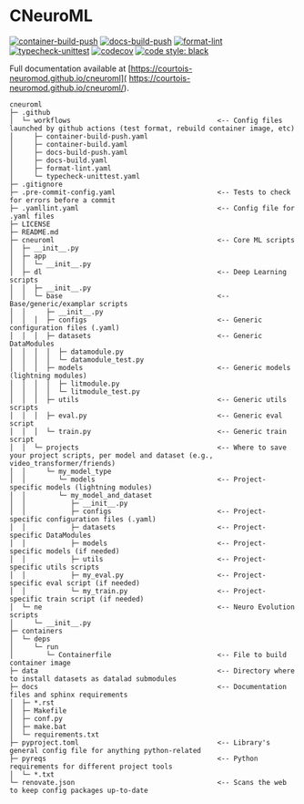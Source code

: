 # CNeuroML

[![container-build-push](
    https://github.com/courtois-neuromod/cneuroml/actions/workflows/container-build-push.yaml/badge.svg)](
        https://github.com/courtois-neuromod/cneuroml/actions/workflows/container-build-push.yaml)
[![docs-build-push](
    https://github.com/courtois-neuromod/cneuroml/actions/workflows/docs-build-push.yaml/badge.svg)](
        https://github.com/courtois-neuromod/cneuroml/actions/workflows/docs-build-push.yaml)
[![format-lint](
    https://github.com/courtois-neuromod/cneuroml/actions/workflows/format-lint.yaml/badge.svg)](
        https://github.com/courtois-neuromod/cneuroml/actions/workflows/format-lint.yaml)
[![typecheck-unittest](
    https://github.com/courtois-neuromod/cneuroml/actions/workflows/typecheck-unittest.yaml/badge.svg)](
        https://github.com/courtois-neuromod/cneuroml/actions/workflows/typecheck-unittest.yaml)
[![codecov](
    https://codecov.io/gh/courtois-neuromod/cneuroml/branch/main/graph/badge.svg?token=AN8GLFP9CB)](
        https://codecov.io/gh/courtois-neuromod/cneuroml)
[![code style: black](
    https://img.shields.io/badge/code%20style-black-000000.svg)](
        https://github.com/psf/black)

Full documentation available at [https://courtois-neuromod.github.io/cneuroml](
    https://courtois-neuromod.github.io/cneuroml/).


```
cneuroml
├─ .github
│  └─ workflows                                    <-- Config files launched by github actions (test format, rebuild container image, etc)
│     ├─ container-build-push.yaml
│     ├─ container-build.yaml
│     ├─ docs-build-push.yaml
│     ├─ docs-build.yaml
│     ├─ format-lint.yaml
│     └─ typecheck-unittest.yaml
├─ .gitignore
├─ .pre-commit-config.yaml                         <-- Tests to check for errors before a commit
├─ .yamllint.yaml                                  <-- Config file for .yaml files
├─ LICENSE
├─ README.md
├─ cneuroml                                        <-- Core ML scripts
│  ├─ __init__.py
│  ├─ app
│  │  └─ __init__.py
│  ├─ dl                                           <-- Deep Learning scripts
│  │  ├─ __init__.py
│  │  └─ base                                      <-- Base/generic/examplar scripts
│  │     ├─ __init__.py
│  │  │  ├─ configs                                <-- Generic configuration files (.yaml)
│  │  │  ├─ datasets                               <-- Generic DataModules
│  │  │  │  ├─ datamodule.py
│  │  │  │  └─ datamodule_test.py
│  │  │  ├─ models                                 <-- Generic models (lightning modules)
│  │  │  │  ├─ litmodule.py
│  │  │  │  └─ litmodule_test.py
│  │  │  ├─ utils                                  <-- Generic utils scripts
│  │  │  ├─ eval.py                                <-- Generic eval script
│  │  │  └─ train.py                               <-- Generic train script
│  │  └─ projects                                  <-- Where to save your project scripts, per model and dataset (e.g., video_transformer/friends)
│  │     └─ my_model_type
│  │        └─ models                              <-- Project-specific models (lightning modules)
│  │        └─ my_model_and_dataset
│  │           ├─ __init__.py
│  │           ├─ configs                          <-- Project-specific configuration files (.yaml)
│  │           ├─ datasets                         <-- Project-specific DataModules
│  │           ├─ models                           <-- Project-specific models (if needed)
│  │           ├─ utils                            <-- Project-specific utils scripts
│  │           ├─ my_eval.py                       <-- Project-specific eval script (if needed)
│  │           └─ my_train.py                      <-- Project-specific train script (if needed)
│  └─ ne                                           <-- Neuro Evolution scripts
│     └─ __init__.py
├─ containers
│  └─ deps
│     └─ run
│        └─ Containerfile                          <-- File to build container image
├─ data                                            <-- Directory where to install datasets as datalad submodules
├─ docs                                            <-- Documentation files and sphinx requirements
│  ├─ *.rst
│  ├─ Makefile
│  ├─ conf.py
│  ├─ make.bat
│  └─ requirements.txt
├─ pyproject.toml                                  <-- Library's general config file for anything python-related
├─ pyreqs                                          <-- Python requirements for different project tools
│  └─ *.txt
└─ renovate.json                                   <-- Scans the web to keep config packages up-to-date
